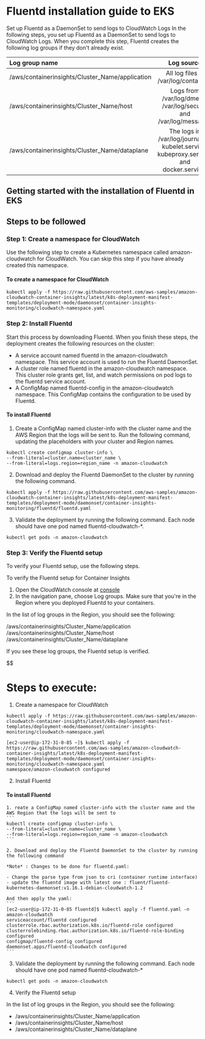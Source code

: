 # Fluentd installation guide to EKS

Set up Fluentd as a DaemonSet to send logs to CloudWatch Logs
In the following steps, you set up Fluentd as a DaemonSet to send logs to CloudWatch Logs. When you complete this step, Fluentd creates the following log groups if they don't already exist.

| Log group name              | Log source |
| :---------------- | :------: |
| /aws/containerinsights/Cluster_Name/application      |   All log files in /var/log/containers   |
| /aws/containerinsights/Cluster_Name/host         |   Logs from /var/log/dmesg, /var/log/secure, and /var/log/messages   |
| /aws/containerinsights/Cluster_Name/dataplane   |  The logs in /var/log/journal for kubelet.service, kubeproxy.service, and docker.service.   |

## Getting started with the installation of Fluentd in EKS
## Steps to be followed

### Step 1: Create a namespace for CloudWatch
Use the following step to create a Kubernetes namespace called amazon-cloudwatch for CloudWatch. You can skip this step if you have already created this namespace.

#### To create a namespace for CloudWatch

```
kubectl apply -f https://raw.githubusercontent.com/aws-samples/amazon-cloudwatch-container-insights/latest/k8s-deployment-manifest-templates/deployment-mode/daemonset/container-insights-monitoring/cloudwatch-namespace.yaml
```

### Step 2: Install Fluentd

Start this process by downloading Fluentd. When you finish these steps, the deployment creates the following resources on the cluster:

- A service account named fluentd in the amazon-cloudwatch namespace. This service account is used to run the Fluentd DaemonSet.
- A cluster role named fluentd in the amazon-cloudwatch namespace. This cluster role grants get, list, and watch permissions on pod logs to the fluentd service account.
- A ConfigMap named fluentd-config in the amazon-cloudwatch namespace. This ConfigMap contains the configuration to be used by Fluentd.

#### To install Fluentd
1. Create a ConfigMap named cluster-info with the cluster name and the AWS Region that the logs will be sent to. Run the following command, updating the placeholders with your cluster and Region names.
```
kubectl create configmap cluster-info \
--from-literal=cluster.name=cluster_name \
--from-literal=logs.region=region_name -n amazon-cloudwatch
```

2. Download and deploy the Fluentd DaemonSet to the cluster by running the following command.
```
kubectl apply -f https://raw.githubusercontent.com/aws-samples/amazon-cloudwatch-container-insights/latest/k8s-deployment-manifest-templates/deployment-mode/daemonset/container-insights-monitoring/fluentd/fluentd.yaml
```

3. Validate the deployment by running the following command. Each node should have one pod named fluentd-cloudwatch-*.
```
kubectl get pods -n amazon-cloudwatch
```

### Step 3: Verify the Fluentd setup
To verify your Fluentd setup, use the following steps.

To verify the Fluentd setup for Container Insights
1. Open the CloudWatch console at [console](https://console.aws.amazon.com/cloudwatch/)
2. In the navigation pane, choose Log groups. Make sure that you're in the Region where you deployed Fluentd to your containers.

In the list of log groups in the Region, you should see the following:

/aws/containerinsights/Cluster_Name/application
/aws/containerinsights/Cluster_Name/host
/aws/containerinsights/Cluster_Name/dataplane

If you see these log groups, the Fluentd setup is verified.


$$$$$$$$$$$$$$$$$$$$$$$$$$$$$$$$$$$$$$$$$$$$$$$$$$$$$$$$$$$$$$$$$$$$$$$$$$$$$$$$$$$$$$$$$$$$$$$$$$$$$$$$$$$$$$$$$$$$$$$$$$$$$$$$$$

# Steps to execute:

1. Create a namespace for CloudWatch
```
kubectl apply -f https://raw.githubusercontent.com/aws-samples/amazon-cloudwatch-container-insights/latest/k8s-deployment-manifest-templates/deployment-mode/daemonset/container-insights-monitoring/cloudwatch-namespace.yaml
```
```
[ec2-user@ip-172-31-0-85 ~]$ kubectl apply -f https://raw.githubusercontent.com/aws-samples/amazon-cloudwatch-container-insights/latest/k8s-deployment-manifest-templates/deployment-mode/daemonset/container-insights-monitoring/cloudwatch-namespace.yaml
namespace/amazon-cloudwatch configured
```
2. Install Fluentd

#### To install Fluentd

    1. reate a ConfigMap named cluster-info with the cluster name and the AWS Region that the logs will be sent to
    ```
    kubectl create configmap cluster-info \
    --from-literal=cluster.name=cluster_name \
    --from-literal=logs.region=region_name -n amazon-cloudwatch
    ```

    2. Download and deploy the Fluentd DaemonSet to the cluster by running the following command

    *Note* : Changes to be done for fluentd.yaml:

    - Change the parse type from json to cri (container runtime interface)
    - update the fluentd image with latest one : fluent/fluentd-kubernetes-daemonset:v1.16.1-debian-cloudwatch-1.2

    And then apply the yaml:
    ```
    [ec2-user@ip-172-31-0-85 fluentd]$ kubectl apply -f fluentd.yaml -n amazon-cloudwatch
    serviceaccount/fluentd configured
    clusterrole.rbac.authorization.k8s.io/fluentd-role configured
    clusterrolebinding.rbac.authorization.k8s.io/fluentd-role-binding configured
    configmap/fluentd-config configured
    daemonset.apps/fluentd-cloudwatch configured
    ```

3. Validate the deployment by running the following command. Each node should have one pod named fluentd-cloudwatch-*
```
kubectl get pods -n amazon-cloudwatch
```
4. Verify the Fluentd setup

In the list of log groups in the Region, you should see the following:
- /aws/containerinsights/Cluster_Name/application
- /aws/containerinsights/Cluster_Name/host
- /aws/containerinsights/Cluster_Name/dataplane